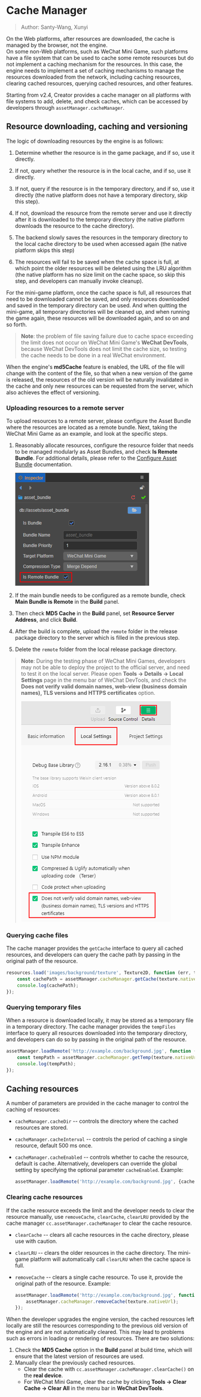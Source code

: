 # Cache Manager

> Author: Santy-Wang, Xunyi

On the Web platforms, after resources are downloaded, the cache is managed by the browser, not the engine. <br/>
On some non-Web platforms, such as WeChat Mini Game, such platforms have a file system that can be used to cache some remote resources but do not implement a caching mechanism for the resources. In this case, the engine needs to implement a set of caching mechanisms to manage the resources downloaded from the network, including caching resources, clearing cached resources, querying cached resources, and other features.

Starting from v2.4, Creator provides a cache manager on all platforms with file systems to add, delete, and check caches, which can be accessed by developers through `assetManager.cacheManager`.

## Resource downloading, caching and versioning

The logic of downloading resources by the engine is as follows:

1. Determine whether the resource is in the game package, and if so, use it directly.

2. If not, query whether the resource is in the local cache, and if so, use it directly.

3. If not, query if the resource is in the temporary directory, and if so, use it directly (the native platform does not have a temporary directory, skip this step).

4. If not, download the resource from the remote server and use it directly after it is downloaded to the temporary directory (the native platform downloads the resource to the cache directory).

5. The backend slowly saves the resources in the temporary directory to the local cache directory to be used when accessed again (the native platform skips this step)

6. The resources will fail to be saved when the cache space is full, at which point the older resources will be deleted using the LRU algorithm (the native platform has no size limit on the cache space, so skip this step, and developers can manually invoke cleanup).

For the mini-game platform, once the cache space is full, all resources that need to be downloaded cannot be saved, and only resources downloaded and saved in the temporary directory can be used. And when quitting the mini-game, all temporary directories will be cleaned up, and when running the game again, these resources will be downloaded again, and so on and so forth.

> **Note**: the problem of file saving failure due to cache space exceeding the limit does not occur on WeChat Mini Game's **WeChat DevTools**, because WeChat DevTools does not limit the cache size, so testing the cache needs to be done in a real WeChat environment.

When the engine's **md5Cache** feature is enabled, the URL of the file will change with the content of the file, so that when a new version of the game is released, the resources of the old version will be naturally invalidated in the cache and only new resources can be requested from the server, which also achieves the effect of versioning.

### Uploading resources to a remote server

To upload resources to a remote server, please configure the Asset Bundle where the resources are located as a remote bundle. Next, taking the WeChat Mini Game as an example, and look at the specific steps.

1. Reasonably allocate resources, configure the resource folder that needs to be managed modularly as Asset Bundles, and check **Is Remote Bundle**. For additional details, please refer to the [Configure Asset Bundle](./bundle.md#configuration) documentation.

    ![bundle_is_remote](./cache-manager/remote-bundle.png)

2. If the main bundle needs to be configured as a remote bundle, check **Main Bundle is Remote** in the **Build** panel.

3. Then check **MD5 Cache** in the **Build** panel, set **Resource Server Address**, and click **Build**. 

4. After the build is complete, upload the `remote` folder in the release package directory to the server which is filled in the previous step.

5. Delete the `remote` folder from the local release package directory.

> **Note**: During the testing phase of WeChat Mini Games, developers may not be able to deploy the project to the official server, and need to test it on the local server. Please open **Tools -> Details -> Local Settings** page in the menu bar of WeChat DevTools, and check the **Does not verify valid domain names, web-view (business domain names), TLS versions and HTTPS certificates** option.
> 
> ![details](./cache-manager/details.png)

### Querying cache files

The cache manager provides the `getCache` interface to query all cached resources, and developers can query the cache path by passing in the original path of the resource.

```typescript
resources.load('images/background/texture', Texture2D, function (err, texture) {
    const cachePath = assetManager.cacheManager.getCache(texture.nativeUrl);
    console.log(cachePath);
});
```

### Querying temporary files

When a resource is downloaded locally, it may be stored as a temporary file in a temporary directory. The cache manager provides the `tempFiles` interface to query all resources downloaded into the temporary directory, and developers can do so by passing in the original path of the resource.

```typescript
assetManager.loadRemote('http://example.com/background.jpg', function (err, texture) {
    const tempPath = assetManager.cacheManager.getTemp(texture.nativeUrl);
    console.log(tempPath);
});
```

## Caching resources

A number of parameters are provided in the cache manager to control the caching of resources:

- `cacheManager.cacheDir` -- controls the directory where the cached resources are stored.
- `cacheManager.cacheInterval` -- controls the period of caching a single resource, default 500 ms once.
- `cacheManager.cacheEnabled` -- controls whether to cache the resource, default is cache. Alternatively, developers can override the global setting by specifying the optional parameter `cacheEnabled`. Example:

  ```typescript
  assetManager.loadRemote('http://example.com/background.jpg', {cacheEnabled: true}, callback);
  ```

### Clearing cache resources

If the cache resource exceeds the limit and the developer needs to clear the resource manually, use `removeCache`, `clearCache`, `clearLRU` provided by the cache manager `cc.assetManager.cacheManager` to clear the cache resource.

- `clearCache` -- clears all cache resources in the cache directory, please use with caution.
- `clearLRU` -- clears the older resources in the cache directory. The mini-game platform will automatically call `clearLRU` when the cache space is full.
- `removeCache` -- clears a single cache resource. To use it, provide the original path of the resource. Example:

  ```typescript
  assetManager.loadRemote('http://example.com/background.jpg', function (err, texture) {
      assetManager.cacheManager.removeCache(texture.nativeUrl);
  });
  ```

When the developer upgrades the engine version, the cached resources left locally are still the resources corresponding to the previous old version of the engine and are not automatically cleared. This may lead to problems such as errors in loading or rendering of resources. There are two solutions:

1. Check the **MD5 Cache** option in the **Build** panel at build time, which will ensure that the latest version of resources are used.
2. Manually clear the previously cached resources.
    - Clear the cache with `cc.assetManager.cacheManager.clearCache()` on the **real device**.
    - For WeChat Mini Game, clear the cache by clicking **Tools -> Clear Cache -> Clear All** in the menu bar in **WeChat DevTools**.
